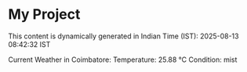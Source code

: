 # My Project

This content is dynamically generated in Indian Time (IST): 2025-08-13 08:42:32 IST


Current Weather in Coimbatore:
Temperature: 25.88 °C
Condition: mist
